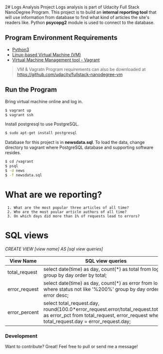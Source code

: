 2# Logs Analysis Project
Logs analysis is part of Udacity Full Stack NanoDegree Program.  This project is to build an **internal reporting tool**  that will use information from database to find what kind of articles the site's readers like.  Python **psycopg2** module is used to connect to the database. 

## Program Environment Requirements 
 
  - [Python3](https://www.python.org/downloads/)
  - [Linux-based Virtual Machine (VM)](https://www.virtualbox.org/wiki/Download_Old_Builds) 
  - [Virtual Machine Management tool - Vagrant](https://www.vagrantup.com/downloads.html)
 
 > VM & Vagratn Program requirements can also be downloaded at 
https://github.com/udacity/fullstack-nanodegree-vm


## Run the Program

Bring virtual machine online and log in. 
```sh
$ vagrant up
$ vagrant ssh
```
Install postgresql to use PostgreSQL. 
```sh
$ sudo apt-get install postgresql
```

Database for this project is in **newsdata.sql**. To load the data, change directory to vagrant where PostgreSQL database and supporting software resides.
```sh
$ cd /vagrant 
$ psql
$ -d news
$ -f newsdata.sql
```

# What are we reporting? 
     1. What are the most popular three articles of all time? 
     2. Who are the most poular article authors of all time? 
     3. On which days did more than 1% of requests lead to errors?
 
# SQL views 

*CREATE VIEW  [view name]  AS  [sql view queries]*

| View Name | SQL view queries |
| ------ | ------ |
| total_request| select date(time) as day, count(*) as total from log group by day order by total; 
| error_request | select date(time) as day, count(*) as error from log where status not like '%200%' group by day order by error desc; 
| error_percent | select total_request.day, round(100.0*error_request.error/total_request.total,2) as error_pct from total_request, error_request where total_request.day = error_request.day; |


### Development
 Want to contribute? Great!
 Feel free to pull or send me a message! 

